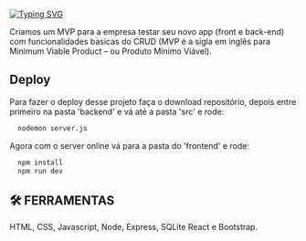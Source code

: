 [![Typing SVG](https://readme-typing-svg.demolab.com?font=Fira+Code&pause=1000&color=F70BEA&width=435&lines=PROJETO+FINAL++INDIVIDUAL++-++MEU+APP)](https://git.io/typing-svg)


Criamos um MVP para a empresa testar seu novo app (front e back-end) com funcionalidades basicas do CRUD (MVP é a 
sigla em inglês para Minimum Viable Product – ou Produto Mínimo Viável).


## Deploy

Para fazer o deploy desse projeto faça o download repositório, depois entre primeiro na pasta 'backend' e vá até a pasta 'src' e rode:

```bash
  nodemon server.js
```
Agora com o server online vá para a pasta do 'frontend' e rode:

```bash
  npm install 
  npm run dev
```



## 🛠 FERRAMENTAS 
HTML, CSS, Javascript, Node, Express, SQLite React e Bootstrap.


